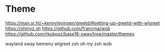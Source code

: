 # Theme 

https://man.sr.ht/~kennylevinsen/greetd/#setting-up-greetd-with-wlgreet
https://ohmyz.sh https://github.com/francma/wob
https://github.com/rkubosz/base16-sway/tree/master/themes

wayland
sway 
bemenu
wlgreet
zsh
oh my zsh
wob
